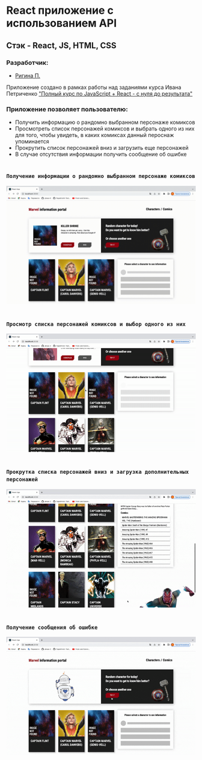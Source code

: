 # React приложение с использованием API 
## Стэк - React, JS, HTML, CSS
### Разработчик:
- [Ригина П.]

Приложение создано в рамках работы над заданиями курса Ивана Петриченко ["Полный курс по JavaScript + React - с нуля до результата"]

### Приложение позволяет пользователю:
- Получить информацию о рандомно выбранном персонаже комиксов 
- Просмотреть список персонажей комиксов и выбрать одного из них для того, чтобы увидеть, в каких комиксах данный пероснаж упоминается
- Прокрутить список персонажей вниз и загрузить еще персонажей
- В случае отсутствия информации получить сообщение об ошибке
#
### `Получение информации о рандомно выбранном персонаже комиксов`

![randomCharacter](gifs/randomChar.gif)
#
### `Просмотр списка персонажей комиксов и выбор одного из них`

![chaInformation](gifs/charInfo.gif)
#
### `Прокрутка списка персонажей вниз и загрузка дополнительных персонажей`
 
![loadMore](gifs/loadMore.gif)
#
### `Получение сообщения об ошибке`
 
![errorMessage](gifs/errorMessage.gif)



[Ригина П.]: https://github.com/riginapapakhina
["Полный курс по JavaScript + React - с нуля до результата"]: https://www.udemy.com/course/javascript_full/

